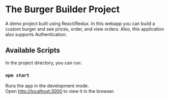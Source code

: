 # The Burger Builder Project

A demo project built using React/Redux. In this webapp you can build a custom burger and see prices, order, and view orders. Also, this application also supports Authentication.

## Available Scripts

In the project directory, you can run:

### `npm start`

Runs the app in the development mode.<br>
Open [http://localhost:3000](http://localhost:3000) to view it in the browser.


